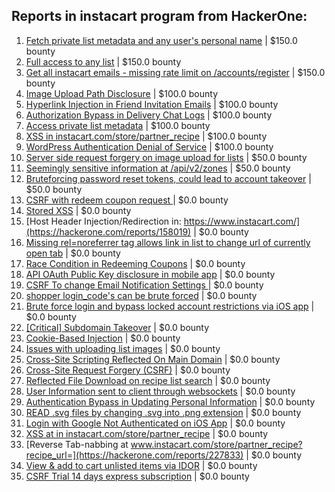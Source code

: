 ## Reports in instacart program from HackerOne:
1. [Fetch private list metadata and any user's personal name](https://hackerone.com/reports/162822) | $150.0 bounty
2. [Full access to any list](https://hackerone.com/reports/173969) | $150.0 bounty
3. [Get all instacart emails - missing rate limit on /accounts/register](https://hackerone.com/reports/275186) | $150.0 bounty
4. [Image Upload Path Disclosure](https://hackerone.com/reports/158021) | $100.0 bounty
5. [Hyperlink Injection in Friend Invitation Emails](https://hackerone.com/reports/158554) | $100.0 bounty
6. [Authorization Bypass in Delivery Chat Logs](https://hackerone.com/reports/144000) | $100.0 bounty
7. [Access private list metadata](https://hackerone.com/reports/178506) | $100.0 bounty
8. [XSS in instacart.com/store/partner_recipe](https://hackerone.com/reports/196221) | $100.0 bounty
9. [WordPress Authentication Denial of Service](https://hackerone.com/reports/163307) | $100.0 bounty
10. [Server side request forgery on image upload for lists](https://hackerone.com/reports/158016) | $50.0 bounty
11. [Seemingly sensitive information at /api/v2/zones](https://hackerone.com/reports/165131) | $50.0 bounty
12. [Bruteforcing password reset tokens, could lead to account takeover](https://hackerone.com/reports/271533) | $50.0 bounty
13. [CSRF with redeem coupon request ](https://hackerone.com/reports/148417) | $0.0 bounty
14. [Stored XSS](https://hackerone.com/reports/157958) | $0.0 bounty
15. [Host Header Injection/Redirection in: https://www.instacart.com/](https://hackerone.com/reports/158019) | $0.0 bounty
16. [Missing rel=noreferrer tag allows link in list to change url of currently open tab](https://hackerone.com/reports/158002) | $0.0 bounty
17. [Race Condition in Redeeming Coupons](https://hackerone.com/reports/157996) | $0.0 bounty
18. [API OAuth Public Key disclosure in mobile app](https://hackerone.com/reports/160120) | $0.0 bounty
19. [CSRF To change Email Notification Settings ](https://hackerone.com/reports/157956) | $0.0 bounty
20. [shopper login_code's can be brute forced](https://hackerone.com/reports/158157) | $0.0 bounty
21. [Brute force login and bypass locked account restrictions via iOS app](https://hackerone.com/reports/160109) | $0.0 bounty
22. [[Critical] Subdomain Takeover](https://hackerone.com/reports/163790) | $0.0 bounty
23. [Cookie-Based Injection](https://hackerone.com/reports/105419) | $0.0 bounty
24. [Issues with uploading list images](https://hackerone.com/reports/159820) | $0.0 bounty
25. [Cross-Site Scripting Reflected On Main Domain](https://hackerone.com/reports/104917) | $0.0 bounty
26. [Cross-Site Request Forgery (CSRF)](https://hackerone.com/reports/157993) | $0.0 bounty
27. [Reflected File Download on recipe list search](https://hackerone.com/reports/158505) | $0.0 bounty
28. [User Information sent to client through websockets](https://hackerone.com/reports/168223) | $0.0 bounty
29. [Authentication Bypass in Updating Personal Information](https://hackerone.com/reports/146129) | $0.0 bounty
30. [READ .svg files by changing .svg into .png extension](https://hackerone.com/reports/161301) | $0.0 bounty
31. [Login with Google Not Authenticated on iOS App](https://hackerone.com/reports/202177) | $0.0 bounty
32. [XSS at in instacart.com/store/partner_recipe](https://hackerone.com/reports/227809) | $0.0 bounty
33. [Reverse Tab-nabbing at www.instacart.com/store/partner_recipe?recipe_url=](https://hackerone.com/reports/227833) | $0.0 bounty
34. [View & add to cart unlisted items via IDOR](https://hackerone.com/reports/344284) | $0.0 bounty
35. [CSRF Trial 14 days express subscription](https://hackerone.com/reports/334139) | $0.0 bounty